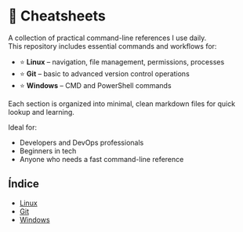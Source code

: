 # 📘 Cheatsheets

A collection of practical command-line references I use daily.  
This repository includes essential commands and workflows for:

- ⭐ **Linux** – navigation, file management, permissions, processes
- ⭐ **Git** – basic to advanced version control operations
- ⭐ **Windows** – CMD and PowerShell commands

Each section is organized into minimal, clean markdown files for quick lookup and learning.

Ideal for:
- Developers and DevOps professionals
- Beginners in tech
- Anyone who needs a fast command-line reference


## Índice
- [Linux](./linux.md)
- [Git](./git.md)
- [Windows](./windows.md)